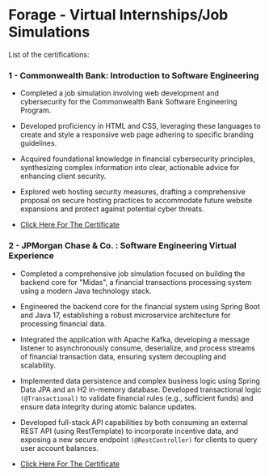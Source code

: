 # Forage - Virtual Internships/Job Simulations

List of the certifications:

### 1 - Commonwealth Bank: Introduction to Software Engineering

- Completed a job simulation involving web development and cybersecurity for the Commonwealth Bank Software Engineering Program.
- Developed proficiency in HTML and CSS, leveraging these languages to create and style a responsive web page adhering to specific branding guidelines.
- Acquired foundational knowledge in financial cybersecurity principles, synthesizing complex information into clear, actionable advice for enhancing client security.
- Explored web hosting security measures, drafting a comprehensive proposal on secure hosting practices to accommodate future website expansions and protect against potential cyber threats.

- [Click Here For The Certificate](https://forage-uploads-prod.s3.amazonaws.com/completion-certificates/2sNmYuurxgpFYawco/wJMjCSKFhuj97x6F3_2sNmYuurxgpFYawco_68b065e9670d86f84c91554f_1756394942900_completion_certificate.pdf)

### 2 - JPMorgan Chase & Co. : Software Engineering Virtual Experience

- Completed a comprehensive job simulation focused on building the backend core for "Midas", a financial transactions processing system using a modern Java technology stack.
- Engineered the backend core for the financial system using Spring Boot and Java 17, establishing a robust microservice architecture for processing financial data.
- Integrated the application with Apache Kafka, developing a message listener to asynchronously consume, deserialize, and process streams of financial transaction data, ensuring system decoupling and scalability.
- Implemented data persistence and complex business logic using Spring Data JPA and an H2 in-memory database. Developed transactional logic ```(@Transactional)``` to validate financial rules (e.g., sufficient funds) and ensure data integrity during atomic balance updates.
- Developed full-stack API capabilities by both consuming an external REST API (using RestTemplate) to incorporate incentive data, and exposing a new secure endpoint ```(@RestController)``` for clients to query user account balances.

- [Click Here For The Certificate](https://forage-uploads-prod.s3.amazonaws.com/completion-certificates/Sj7temL583QAYpHXD/E6McHJDKsQYh79moz_Sj7temL583QAYpHXD_68b065e9670d86f84c91554f_1756621506204_completion_certificate.pdf)